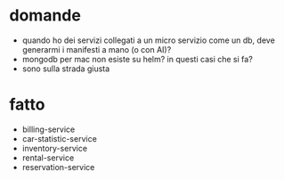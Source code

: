 # domande
- quando ho dei servizi collegati a un micro servizio come un db, deve generarmi i manifesti a mano (o con AI)?
- mongodb per mac non esiste su helm? in questi casi che si fa?
- sono sulla strada giusta

# fatto
- billing-service
- car-statistic-service
- inventory-service
- rental-service
- reservation-service